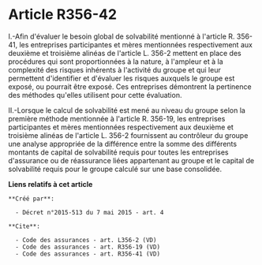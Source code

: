 # Article R356-42

I.-Afin d'évaluer le besoin global de solvabilité mentionné à l'article R. 356-41, les entreprises participantes et mères
mentionnées respectivement aux deuxième et troisième alinéas de l'article L. 356-2 mettent en place des procédures qui sont
proportionnées à la nature, à l'ampleur et à la complexité des risques inhérents à l'activité du groupe et qui leur
permettent d'identifier et d'évaluer les risques auxquels le groupe est exposé, ou pourrait être exposé. Ces entreprises
démontrent la pertinence des méthodes qu'elles utilisent pour cette évaluation. 

II.-Lorsque le calcul de solvabilité est mené au niveau du groupe selon la première méthode mentionnée à l'article R. 356-19,
les entreprises participantes et mères mentionnées respectivement aux deuxième et troisième alinéas de l'article L. 356-2
fournissent au contrôleur du groupe une analyse appropriée de la différence entre la somme des différents montants de capital
de solvabilité requis pour toutes les entreprises d'assurance ou de réassurance liées appartenant au groupe et le capital de
solvabilité requis pour le groupe calculé sur une base consolidée.

**Liens relatifs à cet article**

	**Créé par**:

	  - Décret n°2015-513 du 7 mai 2015 - art. 4

	**Cite**:

	  - Code des assurances - art. L356-2 (VD)
	  - Code des assurances - art. R356-19 (VD)
	  - Code des assurances - art. R356-41 (VD)

